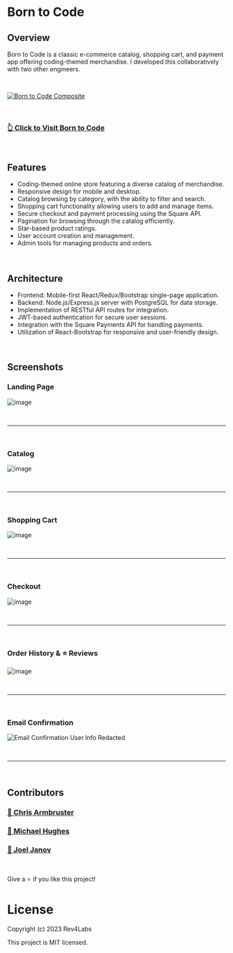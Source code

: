# Born to Code

## Overview

Born to Code is a classic e-commerce catalog, shopping cart, and payment app offering coding-themed merchandise. I developed this collaboratively with two other engineers.

<br>

[![Born to Code Composite](https://portfolio.rev4labs.com/images/born-to-code-composite.png)](https://borntocode.rev4labs.com)

<br>

### [👆 Click to Visit Born to Code](https://borntocode.rev4labs.com)

<br>

## Features

- Coding-themed online store featuring a diverse catalog of merchandise.
- Responsive design for mobile and desktop.
- Catalog browsing by category, with the ability to filter and search.
- Shopping cart functionality allowing users to add and manage items.
- Secure checkout and payment processing using the Square API.
- Pagination for browsing through the catalog efficiently.
- Star-based product ratings.
- User account creation and management.
- Admin tools for managing products and orders.

<br>

## Architecture

- Frontend: Mobile-first React/Redux/Bootstrap single-page application.
- Backend: Node.js/Express.js server with PostgreSQL for data storage.
- Implementation of RESTful API routes for integration.
- JWT-based authentication for secure user sessions.
- Integration with the Square Payments API for handling payments.
- Utilization of React-Bootstrap for responsive and user-friendly design.

<br>

## Screenshots

### Landing Page

![image](https://github.com/Rev4Labs/storefront/assets/10659805/10aa6c23-df13-4264-bac7-42880088a00b)

<br>

<hr>

<br>

### Catalog

![image](https://github.com/Rev4Labs/storefront/assets/10659805/69a33177-4788-4c41-b860-7293556d12a5)

<br>

<hr>

<br>

### Shopping Cart

![image](https://github.com/Rev4Labs/storefront/assets/10659805/706365f8-6898-4448-b2bc-fd31296ec713)

<br>

<hr>

<br>

### Checkout

![image](https://github.com/Rev4Labs/storefront/assets/10659805/3b4a2ee5-ba86-4cb8-8a61-49a8557e0f85)

<br>

<hr>

<br>

### Order History & ⭐ Reviews

![image](https://github.com/Rev4Labs/storefront/assets/10659805/647376ee-62d2-4d3f-a57b-b6c2d86803cf)

<br>

<hr>

<br>

### Email Confirmation

![Email Confirmation User Info Redacted](https://github.com/Rev4Labs/storefront/assets/10659805/59a6eefc-fcde-4ed4-892e-b37316c56229)

<br>

<hr>

<br>

## Contributors

### [🧑 Chris Armbruster](https://github.com/chrisallenarmbruster)

### [🧑 Michael Hughes](https://github.com/mrmchughes)

### [🧑 Joel Janov](https://github.com/jejanov)

<br>

Give a ⭐️ if you like this project!

# License

Copyright (c) 2023 Rev4Labs

This project is MIT licensed.
